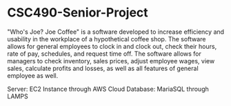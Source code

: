 # CSC490-Senior-Project
"Who's Joe? Joe Coffee" is a software developed to increase efficiency and usability in the workplace of a hypothetical coffee shop.
The software allows for general employees to clock in and clock out, check their hours, rate of pay, schedules, and request time off.
The software allows for managers to check inventory, sales prices, adjust employee wages, view sales, calculate profits and losses, as well as all features of general employee as well.

Server: EC2 Instance through AWS Cloud
Database: MariaSQL through LAMPS
